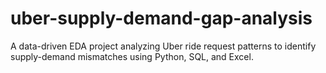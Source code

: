 # uber-supply-demand-gap-analysis
A data-driven EDA project analyzing Uber ride request patterns to identify supply-demand mismatches using Python, SQL, and Excel.
